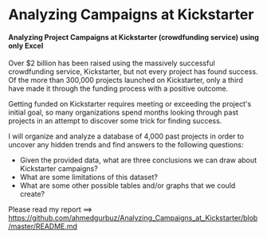 # Analyzing Campaigns at Kickstarter
#### Analyzing Project Campaigns at Kickstarter (crowdfunding service) using only Excel


Over $2 billion has been raised using the massively successful crowdfunding service, Kickstarter, but not every project has found success. Of the more than 300,000 projects launched on Kickstarter, only a third have made it through the funding process with a positive outcome.

Getting funded on Kickstarter requires meeting or exceeding the project's initial goal, so many organizations spend months looking through past projects in an attempt to discover some trick for finding success.

I will organize and analyze a database of 4,000 past projects in order to uncover any hidden trends and find answers to the following questions:
- Given the provided data, what are three conclusions we can draw about Kickstarter campaigns?
- What are some limitations of this dataset?
- What are some other possible tables and/or graphs that we could create?

Please read my report ==> https://github.com/ahmedgurbuz/Analyzing_Campaigns_at_Kickstarter/blob/master/README.md 
